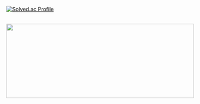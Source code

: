 

<div align="left">


[![Solved.ac Profile](http://mazassumnida.wtf/api/generate_badge?boj=dr8766)](https://solved.ac/dr8766)
 
 <br>
  
</div>

<a href="https://github.com/devxb/gitanimals">
<img
  src="https://render.gitanimals.org/farms/gomminjae"
  width="100%"
  height="200"
/>
</a>


